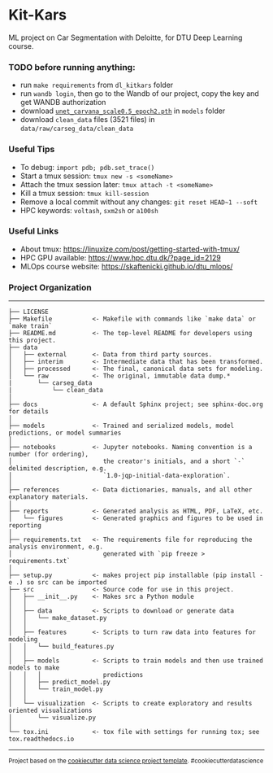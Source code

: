 Kit-Kars
==============================

ML project on Car Segmentation with Deloitte, for DTU Deep Learning course.

### TODO before running anything:
- run `make requirements` from `dl_kitkars` folder
- run `wandb login`, then go to the Wandb of our project, copy the key and get WANDB authorization
- download [`unet_carvana_scale0.5_epoch2.pth`](https://github.com/milesial/Pytorch-UNet/releases/tag/v3.0) in `models` folder
- download `clean_data` files (3521 files) in `data/raw/carseg_data/clean_data`

### Useful Tips
- To debug: `import pdb; pdb.set_trace()`
- Start a tmux session: `tmux new -s <someName>`
- Attach the tmux session later: `tmux attach -t <someName>` 
- Kill a tmux session: `tmux kill-session`
- Remove a local commit without any changes: `git reset HEAD~1 --soft`
- HPC keywords: `voltash`, `sxm2sh` or `a100sh`

### Useful Links
- About tmux: https://linuxize.com/post/getting-started-with-tmux/
- HPC GPU available: https://www.hpc.dtu.dk/?page_id=2129
- MLOps course website: https://skaftenicki.github.io/dtu_mlops/

### Project Organization
------------

    ├── LICENSE
    ├── Makefile           <- Makefile with commands like `make data` or `make train`
    ├── README.md          <- The top-level README for developers using this project.
    ├── data
    │   ├── external       <- Data from third party sources.
    │   ├── interim        <- Intermediate data that has been transformed.
    │   ├── processed      <- The final, canonical data sets for modeling.
    │   └── raw            <- The original, immutable data dump.*
    |       └── carseg_data
    |           └── clean_data
    │
    ├── docs               <- A default Sphinx project; see sphinx-doc.org for details
    │
    ├── models             <- Trained and serialized models, model predictions, or model summaries
    │
    ├── notebooks          <- Jupyter notebooks. Naming convention is a number (for ordering),
    │                         the creator's initials, and a short `-` delimited description, e.g.
    │                         `1.0-jqp-initial-data-exploration`.
    │
    ├── references         <- Data dictionaries, manuals, and all other explanatory materials.
    │
    ├── reports            <- Generated analysis as HTML, PDF, LaTeX, etc.
    │   └── figures        <- Generated graphics and figures to be used in reporting
    │
    ├── requirements.txt   <- The requirements file for reproducing the analysis environment, e.g.
    │                         generated with `pip freeze > requirements.txt`
    │
    ├── setup.py           <- makes project pip installable (pip install -e .) so src can be imported
    ├── src                <- Source code for use in this project.
    │   ├── __init__.py    <- Makes src a Python module
    │   │
    │   ├── data           <- Scripts to download or generate data
    │   │   └── make_dataset.py
    │   │
    │   ├── features       <- Scripts to turn raw data into features for modeling
    │   │   └── build_features.py
    │   │
    │   ├── models         <- Scripts to train models and then use trained models to make
    │   │   │                 predictions
    │   │   ├── predict_model.py
    │   │   └── train_model.py
    │   │
    │   └── visualization  <- Scripts to create exploratory and results oriented visualizations
    │       └── visualize.py
    │
    └── tox.ini            <- tox file with settings for running tox; see tox.readthedocs.io


--------

<p><small>Project based on the <a target="_blank" href="https://drivendata.github.io/cookiecutter-data-science/">cookiecutter data science project template</a>. #cookiecutterdatascience</small></p>
